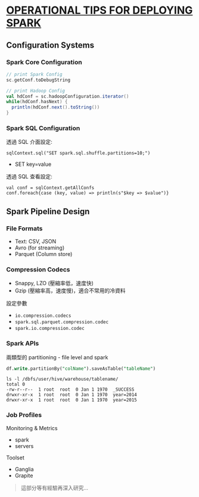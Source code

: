 # [OPERATIONAL TIPS FOR DEPLOYING SPARK](https://spark-summit.org/east-2016/events/operational-tips-for-deploying-spark/)

## Configuration Systems

### Spark Core Configuration

```scala
// print Spark Config
sc.getConf.toDebugString

// print Hadoop Config
val hdConf = sc.hadoopConfiguration.iterator()
while(hdConf.hasNext) {
  println(hdConf.next().toString())
}
```

### Spark SQL Configuration

透過 SQL 介面設定:
```
sqlContext.sql("SET spark.sql.shuffle.partitions=10;")
```
- SET key=value

透過 SQL 查看設定:
```
val conf = sqlContext.getAllConfs
conf.foreach{case (key, value) => println(s"$key => $value")}
```

## Spark Pipeline Design

### File Formats
- Text: CSV, JSON
- Avro (for streaming)
- Parquet (Column store)

### Compression Codecs
- Snappy, LZO (壓縮率低，速度快)
- Gzip (壓縮率高，速度慢)，適合不常用的冷資料

設定參數
- `io.compression.codecs`
- `spark.sql.parquet.compression.codec`
- `spark.io.compression.codec`

### Spark APIs
兩類型的 partitioning - file level and spark

```sql
df.write.partitionBy("colName").saveAsTable("tableName")
```
```shell
ls -l /dbfs/user/hive/warehouse/tablename/
total 0
-rw-r--r--  1 root  root  0 Jan 1 1970  _SUCCESS
drwxr-xr-x  1 root  root  0 Jan 1 1970  year=2014
drwxr-xr-x  1 root  root  0 Jan 1 1970  year=2015
```

### Job Profiles
Monitoring & Metrics
- spark
- servers

Toolset
- Ganglia
- Grapite

> 這部分等有經驗再深入研究...
